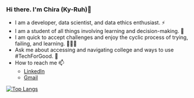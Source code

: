 ### Hi there. I'm Chira (Ky-Ruh)👋

- I am a developer, data scientist, and data ethics enthusiast. ⚡
- I am a student of all things involving learning and decision-making. 🧠
- I am quick to accept challenges and enjoy the cyclic process of trying, failing, and learning. 🤹🏾‍♂️
- Ask me about accessing and navigating college and ways to use #TechForGood. 💬
- How to reach me 📫
   - [LinkedIn](https://www.linkedin.com/in/chiralevy/)
   - [Gmail](mailto:chiralevy@gmail.com)
<!--    - [![LinkedIn](https://img.shields.io/badge/LinkedIn-0077B5?style=for-the-badge&logo=linkedin&logoColor=white)](https://www.linkedin.com/in/chiralevy/) -->

[![Top Langs](https://github-readme-stats.vercel.app/api/top-langs/?username=chiralevy)](https://github.com/chiralevy/github-readme-stats)
